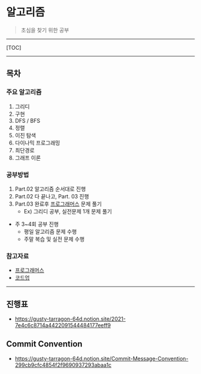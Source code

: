 # 알고리즘

> 초심을 찾기 위한 공부

---



[TOC]



---



## 목차

### 주요 알고리즘 

1. 그리디
2. 구현
3. DFS / BFS
4. 정렬
5. 이진 탐색
6. 다이나믹 프로그래밍
7. 최단경로
8. 그래프 이론



### 공부방법

1. Part.02 알고리즘 순서대로 진행
2. Part.02 다 끝나고, Part. 03 진행
3. Part.03 완료후 [프로그래머스](https://programmers.co.kr/learn/challenges) 문제 풀기 
   - Ex) 그리디 공부, 실전문제 1개 문제 풀기

- 주 3~4회 공부 진행
  - 평일 알고리즘 문제 수행
  - 주말 복습 및 실전 문제 수행



### 참고자료

- [프로그래머스](https://programmers.co.kr/learn/challenges)
- [코드업](https://codeup.kr/)

---





## 진행표
- https://gusty-tarragon-64d.notion.site/2021-7e4c6c8714a4422091544484177eeff9

## Commit Convention
- https://gusty-tarragon-64d.notion.site/Commit-Message-Convention-299cb9cfc4854f2f9690937293abaa1c